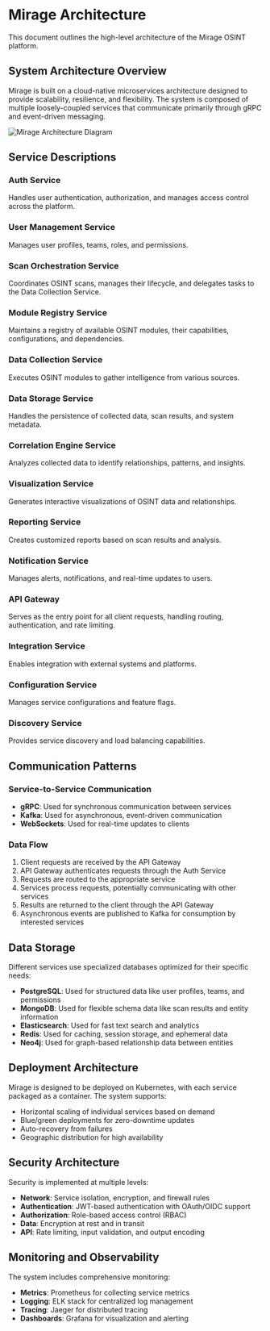 # Mirage Architecture

This document outlines the high-level architecture of the Mirage OSINT platform.

## System Architecture Overview

Mirage is built on a cloud-native microservices architecture designed to provide scalability, resilience, and flexibility. The system is composed of multiple loosely-coupled services that communicate primarily through gRPC and event-driven messaging.

![Mirage Architecture Diagram](assets/architecture_diagram.png)

## Service Descriptions

### Auth Service
Handles user authentication, authorization, and manages access control across the platform.

### User Management Service
Manages user profiles, teams, roles, and permissions.

### Scan Orchestration Service
Coordinates OSINT scans, manages their lifecycle, and delegates tasks to the Data Collection Service.

### Module Registry Service
Maintains a registry of available OSINT modules, their capabilities, configurations, and dependencies.

### Data Collection Service
Executes OSINT modules to gather intelligence from various sources.

### Data Storage Service
Handles the persistence of collected data, scan results, and system metadata.

### Correlation Engine Service
Analyzes collected data to identify relationships, patterns, and insights.

### Visualization Service
Generates interactive visualizations of OSINT data and relationships.

### Reporting Service
Creates customized reports based on scan results and analysis.

### Notification Service
Manages alerts, notifications, and real-time updates to users.

### API Gateway
Serves as the entry point for all client requests, handling routing, authentication, and rate limiting.

### Integration Service
Enables integration with external systems and platforms.

### Configuration Service
Manages service configurations and feature flags.

### Discovery Service
Provides service discovery and load balancing capabilities.

## Communication Patterns

### Service-to-Service Communication
- **gRPC**: Used for synchronous communication between services
- **Kafka**: Used for asynchronous, event-driven communication
- **WebSockets**: Used for real-time updates to clients

### Data Flow

1. Client requests are received by the API Gateway
2. API Gateway authenticates requests through the Auth Service
3. Requests are routed to the appropriate service
4. Services process requests, potentially communicating with other services
5. Results are returned to the client through the API Gateway
6. Asynchronous events are published to Kafka for consumption by interested services

## Data Storage

Different services use specialized databases optimized for their specific needs:

- **PostgreSQL**: Used for structured data like user profiles, teams, and permissions
- **MongoDB**: Used for flexible schema data like scan results and entity information
- **Elasticsearch**: Used for fast text search and analytics
- **Redis**: Used for caching, session storage, and ephemeral data
- **Neo4j**: Used for graph-based relationship data between entities

## Deployment Architecture

Mirage is designed to be deployed on Kubernetes, with each service packaged as a container. The system supports:

- Horizontal scaling of individual services based on demand
- Blue/green deployments for zero-downtime updates
- Auto-recovery from failures
- Geographic distribution for high availability

## Security Architecture

Security is implemented at multiple levels:

- **Network**: Service isolation, encryption, and firewall rules
- **Authentication**: JWT-based authentication with OAuth/OIDC support
- **Authorization**: Role-based access control (RBAC)
- **Data**: Encryption at rest and in transit
- **API**: Rate limiting, input validation, and output encoding

## Monitoring and Observability

The system includes comprehensive monitoring:

- **Metrics**: Prometheus for collecting service metrics
- **Logging**: ELK stack for centralized log management
- **Tracing**: Jaeger for distributed tracing
- **Dashboards**: Grafana for visualization and alerting
